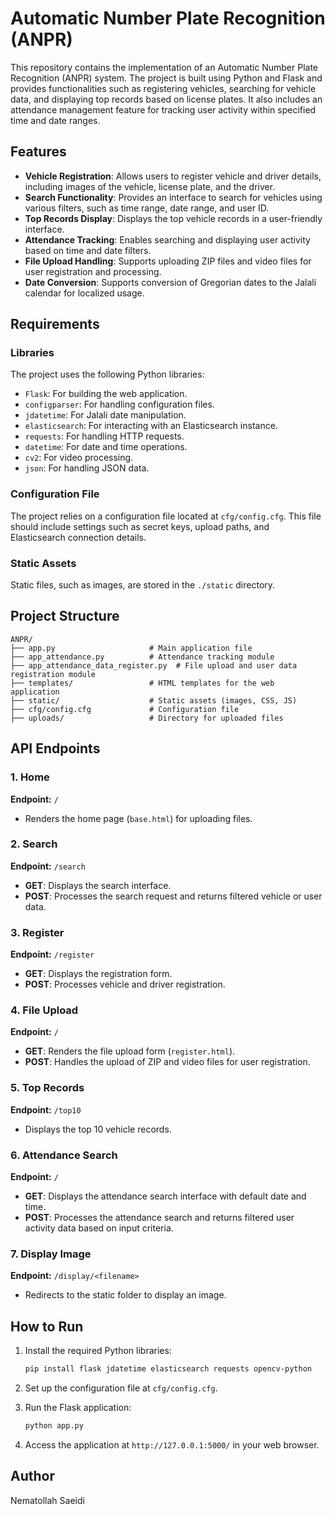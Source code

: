 # Automatic Number Plate Recognition (ANPR)

This repository contains the implementation of an Automatic Number Plate Recognition (ANPR) system. The project is built using Python and Flask and provides functionalities such as registering vehicles, searching for vehicle data, and displaying top records based on license plates. It also includes an attendance management feature for tracking user activity within specified time and date ranges.

## Features

- **Vehicle Registration**: Allows users to register vehicle and driver details, including images of the vehicle, license plate, and the driver.
- **Search Functionality**: Provides an interface to search for vehicles using various filters, such as time range, date range, and user ID.
- **Top Records Display**: Displays the top vehicle records in a user-friendly interface.
- **Attendance Tracking**: Enables searching and displaying user activity based on time and date filters.
- **File Upload Handling**: Supports uploading ZIP files and video files for user registration and processing.
- **Date Conversion**: Supports conversion of Gregorian dates to the Jalali calendar for localized usage.

## Requirements

### Libraries
The project uses the following Python libraries:
- `Flask`: For building the web application.
- `configparser`: For handling configuration files.
- `jdatetime`: For Jalali date manipulation.
- `elasticsearch`: For interacting with an Elasticsearch instance.
- `requests`: For handling HTTP requests.
- `datetime`: For date and time operations.
- `cv2`: For video processing.
- `json`: For handling JSON data.

### Configuration File
The project relies on a configuration file located at `cfg/config.cfg`. This file should include settings such as secret keys, upload paths, and Elasticsearch connection details.

### Static Assets
Static files, such as images, are stored in the `./static` directory.

## Project Structure

```
ANPR/
├── app.py                     # Main application file
├── app_attendance.py          # Attendance tracking module
├── app_attendance_data_register.py  # File upload and user data registration module
├── templates/                 # HTML templates for the web application
├── static/                    # Static assets (images, CSS, JS)
├── cfg/config.cfg             # Configuration file
├── uploads/                   # Directory for uploaded files
```

## API Endpoints

### 1. Home
**Endpoint:** `/`

- Renders the home page (`base.html`) for uploading files.

### 2. Search
**Endpoint:** `/search`

- **GET**: Displays the search interface.
- **POST**: Processes the search request and returns filtered vehicle or user data.

### 3. Register
**Endpoint:** `/register`

- **GET**: Displays the registration form.
- **POST**: Processes vehicle and driver registration.

### 4. File Upload
**Endpoint:** `/`

- **GET**: Renders the file upload form (`register.html`).
- **POST**: Handles the upload of ZIP and video files for user registration.

### 5. Top Records
**Endpoint:** `/top10`

- Displays the top 10 vehicle records.

### 6. Attendance Search
**Endpoint:** `/`

- **GET**: Displays the attendance search interface with default date and time.
- **POST**: Processes the attendance search and returns filtered user activity data based on input criteria.

### 7. Display Image
**Endpoint:** `/display/<filename>`

- Redirects to the static folder to display an image.

## How to Run

1. Install the required Python libraries:
   ```bash
   pip install flask jdatetime elasticsearch requests opencv-python
   ```

2. Set up the configuration file at `cfg/config.cfg`.

3. Run the Flask application:
   ```bash
   python app.py
   ```

4. Access the application at `http://127.0.0.1:5000/` in your web browser.

## Author
Nematollah Saeidi